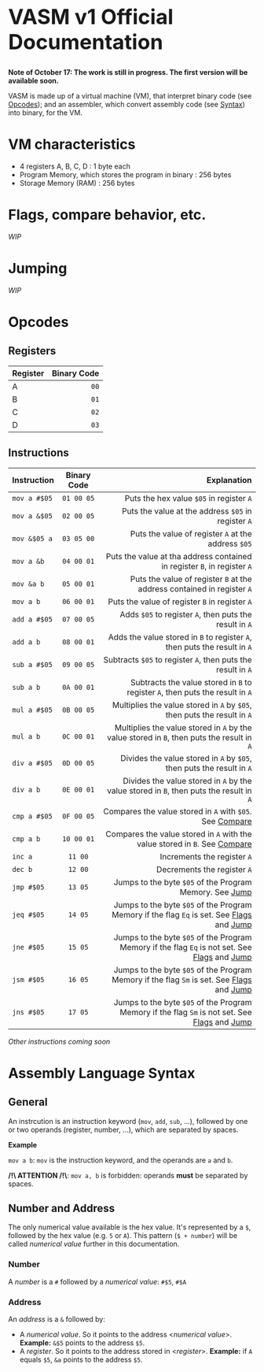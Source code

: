 <h1 style="font-size: 3em;">VASM v1 Official Documentation</h1>

**Note of October 17: The work is still in progress. The first version will be available soon.**

VASM is made up of a virtual machine (VM), that interpret binary code (see [Opcodes](#opcodes)); and an assembler, which convert assembly code (see [Syntax](#user-content-assembly-language-syntax)) into binary, for the VM.

<!-- TODO: link to #Assembly Language Syntax -->

# VM characteristics
- 4 registers A, B, C, D : 1 byte each
- Program Memory, which stores the program in binary : 256 bytes
- Storage Memory (RAM) : 256 bytes

<h1 name="flags_title">Flags, compare behavior, etc. <!-- TODO --></h1>

*WIP*

<h1 name="jump_title">Jumping</h1>

*WIP*

<h1 name="opcodes_title">Opcodes</h1>

## Registers
| Register | Binary Code |
| -------- | ----------: |
| A        |        `00` |
| B        |        `01` |
| C        |        `02` |
| D        |        `03` |

## Instructions
| Instruction  | Binary Code |                                                                                                                                            Explanation |
| ------------ | :---------: | -----------------------------------------------------------------------------------------------------------------------------------------------------: |
| `mov a #$05` | `01 00 05`  |                                                                                                               Puts the hex value `$05` in register `A` |
| `mov a &$05` | `02 00 05`  |                                                                                                    Puts the value at the address `$05` in register `A` |
| `mov &$05 a` | `03 05 00`  |                                                                                                    Puts the value of register `A` at the address `$05` |
| `mov a &b`   | `04 00 01`  |                                                                               Puts the value at tha address contained in register `B`, in register `A` |
| `mov &a b`   | `05 00 01`  |                                                                                Puts the value of register `B` at the address contained in register `A` |
| `mov a b`    | `06 00 01`  |                                                                                                         Puts the value of register `B` in register `A` |
| `add a #$05` | `07 00 05`  |                                                                                                Adds `$05` to register `A`, then puts the result in `A` |
| `add a b`    | `08 00 01`  |                                                                              Adds the value stored in `B` to register `A`, then puts the result in `A` |
| `sub a #$05` | `09 00 05`  |                                                                                           Subtracts `$05` to register `A`, then puts the result in `A` |
| `sub a b`    | `0A 00 01`  |                                                                         Subtracts the value stored in `B` to register `A`, then puts the result in `A` |
| `mul a #$05` | `0B 00 05`  |                                                                               Multiplies the value stored in `A` by `$05`, then puts the result in `A` |
| `mul a b`    | `0C 00 01`  |                                                             Multiplies the value stored in `A` by the value stored in `B`, then puts the result in `A` |
| `div a #$05` | `0D 00 05`  |                                                                                  Divides the value stored in `A` by `$05`, then puts the result in `A` |
| `div a b`    | `0E 00 01`  |                                                                Divides the value stored in `A` by the value stored in `B`, then puts the result in `A` |
| `cmp a #$05` | `0F 00 05`  |                                                                  Compares the value stored in `A` with `$05`. See [Compare](#flags-compare-behavior-etc) |
| `cmp a b`    | `10 00 01`  |                                                Compares the value stored in `A` with the value stored in `B`. See [Compare](#flags-compare-behavior-etc) |
| `inc a`      |   `11 00`   |                                                                                                                            Increments the register `A` |
| `dec b`      |   `12 00`   |                                                                                                                            Decrements the register `A` |
| `jmp #$05`   |   `13 05`   |                                                                                            Jumps to the byte `$05` of the Program Memory. See [Jump](#flags-compare-behavior-etc) |
| `jeq #$05`   |   `14 05`   |     Jumps to the byte `$05` of the Program Memory if the flag `Eq` is set. See [Flags](#flags-compare-behavior-etc) and [Jump](#flags-compare-behavior-etc) |
| `jne #$05`   |   `15 05`   | Jumps to the byte `$05` of the Program Memory if the flag `Eq` is not set. See [Flags](#flags-compare-behavior-etc) and [Jump](#flags-compare-behavior-etc) |
| `jsm #$05`   |   `16 05`   |     Jumps to the byte `$05` of the Program Memory if the flag `Sm` is set. See [Flags](#flags-compare-behavior-etc) and [Jump](#flags-compare-behavior-etc) |
| `jns #$05`   |   `17 05`   | Jumps to the byte `$05` of the Program Memory if the flag `Sm` is not set. See [Flags](#flags-compare-behavior-etc) and [Jump](#flags-compare-behavior-etc) |

*Other instructions coming soon* <!-- TODO after implementing other instructions -->

<h1 class="syntax_title">Assembly Language Syntax</h1>

## General
An instrcution is an instruction keyword (`mov`, `add`, `sub`, ...), followed by one or two operands (register, number, ...), which are separated by spaces.

**Example**

`mov a b`: `mov` is the instruction keyword, and the operands are `a` and `b`.

**/!\ ATTENTION /!\\**: `mov a, b` is forbidden: operands **must** be separated by spaces.

## Number and Address
The only numerical value available is the hex value. It's represented by a `$`, followed by the hex value (e.g. `5` or `A`). This pattern (`$ + number`) will be called *numerical value* further in this documentation.

### Number
A *number* is a `#` followed by a *numerical value*: `#$5`, `#$A`

### Address
An *address* is a `&` followed by:
- A *numerical value*. So it points to the address <*numerical value*>. **Example:** `&$5` points to the address `$5`.
- A *register*. So it points to the address stored in <*register*>. **Example:** if `A` equals `$5`, `&a` points to the address `$5`.
